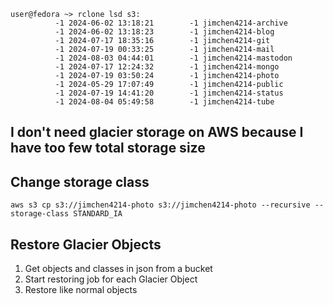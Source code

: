 ```
user@fedora ~> rclone lsd s3:
          -1 2024-06-02 13:18:21        -1 jimchen4214-archive
          -1 2024-06-02 13:18:23        -1 jimchen4214-blog
          -1 2024-07-17 18:35:16        -1 jimchen4214-git
          -1 2024-07-19 00:33:25        -1 jimchen4214-mail
          -1 2024-08-03 04:44:01        -1 jimchen4214-mastodon
          -1 2024-07-17 12:24:32        -1 jimchen4214-mongo
          -1 2024-07-19 03:50:24        -1 jimchen4214-photo
          -1 2024-05-29 17:07:49        -1 jimchen4214-public
          -1 2024-07-19 14:41:20        -1 jimchen4214-status
          -1 2024-08-04 05:49:58        -1 jimchen4214-tube
```

## I don't need glacier storage on AWS because I have too few total storage size

## Change storage class

```
aws s3 cp s3://jimchen4214-photo s3://jimchen4214-photo --recursive --storage-class STANDARD_IA
```



## Restore Glacier Objects

1. Get objects and classes in json from a bucket
2. Start restoring job for each Glacier Object
3. Restore like normal objects

